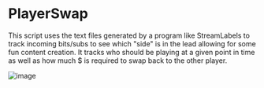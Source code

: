 # PlayerSwap
This script uses the text files generated by a program like StreamLabels to track incoming bits/subs to see which "side" is in the lead allowing for some fun content creation.
It tracks who should be playing at a given point in time as well as how much $ is required to swap back to the other player.

![image](https://user-images.githubusercontent.com/53557479/155297542-26b26483-14b1-4482-bc44-2ea28bd1c819.png)
